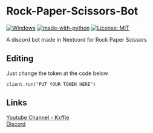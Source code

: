 # Rock-Paper-Scissors-Bot

[![Windows](https://svgshare.com/i/ZhY.svg)](https://svgshare.com/i/ZhY.svg)
[![made-with-python](https://img.shields.io/badge/Made%20with-Python-1f425f.svg)](https://www.python.org/)
[![License: MIT](https://img.shields.io/badge/License-MIT-yellow.svg)](https://opensource.org/licenses/MIT)

A discord bot made in Nextcord for Rock Paper Scissors

## Editing

Just change the token at the code below

```
client.run("PUT YOUR TOKEN HERE")
```

## Links

[Youtube Channel - Kxffie](https://bit.ly/3lRgN8V)<br />
[Discord](https://bit.ly/38Le2mN)<br />
